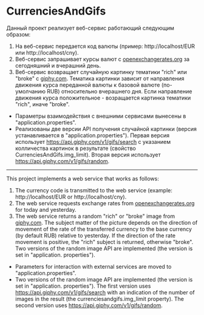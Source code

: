 # CurrenciesAndGifs

Данный проект реализует веб-сервис работающий следующим образом:
1) На веб-сервис передается код валюты (пример: http://localhost/EUR или http://localhost/cny).
2) Веб-сервис запрашивает курсы валют с <a href="https://openexchangerates.org">openexchangerates.org</a> за сегодняшний и вчерашний день.
3) Веб-сервис возвращает случайную картинку тематики "rich" или "broke" с <a href="https://giphy.com">giphy.com</a>. Тематика картинки зависит от направления движения курса переданной валюты к базовой валюте (по-умолчанию RUB) относительно вчерашнего дня. Если направление движения курса положительное - возращается картинка тематики "rich", иначе "broke". 

* Параметры взаимодействия с внешними сервисами вынесены в "application.properties".
* Реализованы две версии API получения случайной картинки (версия устанавливается в "application.properties"). Первая версия использует https://api.giphy.com/v1/gifs/search с указанием колличества картинок в результате (свойство CurrenciesAndGifs.img_limit). Вторая версия использует https://api.giphy.com/v1/gifs/random.

---

This project implements a web service that works as follows:
1) The currency code is transmitted to the web service (example: http://localhost/EUR or http://localhost/cny).
2) The web service requests exchange rates from <a href="https://openexchangerates.org">openexchangerates.org</a> for today and yesterday.
3) The web service returns a random "rich" or "broke" image from <a href="https://giphy.com">giphy.com</a>. The subject matter of the picture depends on the direction of movement of the rate of the transferred currency to the base currency (by default RUB) relative to yesterday. If the direction of the rate movement is positive, the "rich" subject is returned, otherwise "broke". Two versions of the random image API are implemented (the version is set in "application. properties").

* Parameters for interaction with external services are moved to "application.properties".
* Two versions of the random image API are implemented (the version is set in "application. properties"). The first version uses https://api.giphy.com/v1/gifs/search with an indication of the number of images in the result (the currenciesandgifs.img_limit property). The second version uses https://api.giphy.com/v1/gifs/random.
